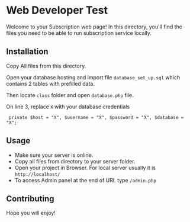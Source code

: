 # Web Developer Test

Welcome to your Subscription web page! In this directory, you'll find the files you need to be able to run subscription service locally.


## Installation

Copy All files from this directory.

Open your database hosting and import file `database_set_up.sql` which contains 2 tables with prefilled data.

Then locate `class` folder and open `database.php` file.

On line 3, replace `X` with your database credentials

` private $host = "X", $username = "X", $password = "X", $database = "X";`


## Usage

- Make sure your server is online.
- Copy all files from directory to your server folder.
- Open your project in Browser. For local server usually it is `http://localhost/` 
- To access Admin panel at the end of URL type `/admin.php`

## Contributing

Hope you will enjoy!
